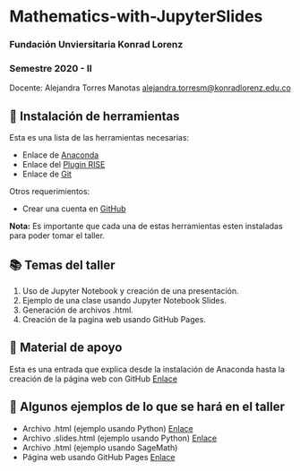 
# Mathematics-with-JupyterSlides 

### Fundación Unviersitaria Konrad Lorenz
### Semestre 2020 - II

Docente: Alejandra Torres Manotas [alejandra.torresm@konradlorenz.edu.co](mailto:alejandra.torresm@konradlorenz.edu.co)


## 🤖 Instalación de herramientas 

Esta es una lista de las herramientas necesarias:

* Enlace de [Anaconda](https://www.anaconda.com/products/individual)
* Enlace del [Plugin RISE](https://rise.readthedocs.io/en/stable/installation.html) 
* Enlace de [Git](https://git-scm.com/book/es/v2/Inicio---Sobre-el-Control-de-Versiones-Instalaci%C3%B3n-de-Git)

Otros requerimientos:

* Crear una cuenta en [GitHub](https://github.com/)

**Nota:** Es importante que cada una de estas herramientas esten instaladas para poder tomar el taller.

## 📚 Temas del taller

1. Uso de Jupyter Notebook y creación de una presentación.
2. Ejemplo de una clase usando Jupyter Notebook Slides.
3. Generación de archivos .html.
4. Creación de la pagina web usando GitHub Pages.

## 🔗 Material de apoyo

Esta es una entrada que explica desde la instalación de Anaconda hasta la creación de la página web con GitHub [Enlace](https://medium.com/@alejatorresm/presentaciones-usando-jupyter-notebook-6cb20434fbe9)

## 📝 Algunos ejemplos de lo que se hará en el taller

* Archivo .html (ejemplo usando Python) [Enlace](https://alejandratm.github.io/Mathematics-with-JupyterSlides/ProductoCartesiano/Producto%20cartesiano.html)
* Archivo .slides.html (ejemplo usando Python) [Enlace](https://alejandratm.github.io/Mathematics-with-JupyterSlides/Divisibilidad/Divisibilidad.slides.html#/)
* Archivo .html (ejemplo usando SageMath)
* Página web usando GitHub Pages [Enlace](https://alejandratm.github.io/Jupyter-Slides-Hola-Mundo/)
